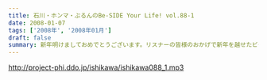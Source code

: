 ```yaml
---
title: 石川・ホンマ・ぶるんのBe-SIDE Your Life! vol.88-1
date: 2008-01-07
tags: ['2008年', '2008年01月']
draft: false
summary: 新年明けましておめでとうございます。リスナーの皆様のおかげで新年を越せたビーサイメンバー！？・・・といきたいところですが・・・新年早々どたばた収録となっております。NAMAE
---
```


http://project-phi.ddo.jp/ishikawa/ishikawa088_1.mp3
